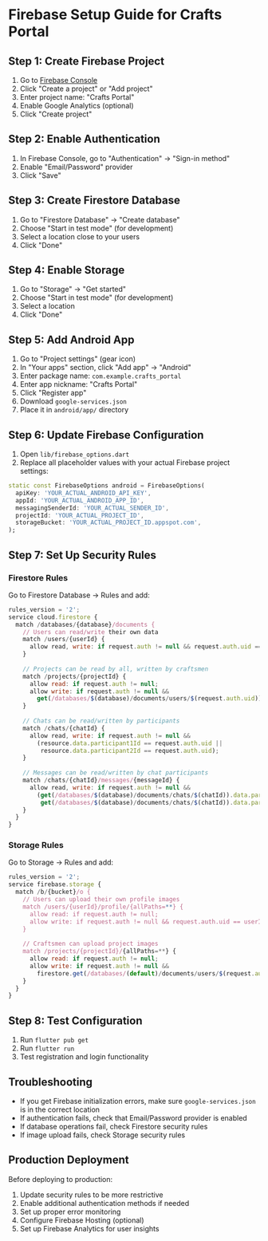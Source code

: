 # Firebase Setup Guide for Crafts Portal

## Step 1: Create Firebase Project

1. Go to [Firebase Console](https://console.firebase.google.com/)
2. Click "Create a project" or "Add project"
3. Enter project name: "Crafts Portal"
4. Enable Google Analytics (optional)
5. Click "Create project"

## Step 2: Enable Authentication

1. In Firebase Console, go to "Authentication" → "Sign-in method"
2. Enable "Email/Password" provider
3. Click "Save"

## Step 3: Create Firestore Database

1. Go to "Firestore Database" → "Create database"
2. Choose "Start in test mode" (for development)
3. Select a location close to your users
4. Click "Done"

## Step 4: Enable Storage

1. Go to "Storage" → "Get started"
2. Choose "Start in test mode" (for development)
3. Select a location
4. Click "Done"

## Step 5: Add Android App

1. Go to "Project settings" (gear icon)
2. In "Your apps" section, click "Add app" → "Android"
3. Enter package name: `com.example.crafts_portal`
4. Enter app nickname: "Crafts Portal"
5. Click "Register app"
6. Download `google-services.json`
7. Place it in `android/app/` directory

## Step 6: Update Firebase Configuration

1. Open `lib/firebase_options.dart`
2. Replace all placeholder values with your actual Firebase project settings:

```dart
static const FirebaseOptions android = FirebaseOptions(
  apiKey: 'YOUR_ACTUAL_ANDROID_API_KEY',
  appId: 'YOUR_ACTUAL_ANDROID_APP_ID',
  messagingSenderId: 'YOUR_ACTUAL_SENDER_ID',
  projectId: 'YOUR_ACTUAL_PROJECT_ID',
  storageBucket: 'YOUR_ACTUAL_PROJECT_ID.appspot.com',
);
```

## Step 7: Set Up Security Rules

### Firestore Rules
Go to Firestore Database → Rules and add:

```javascript
rules_version = '2';
service cloud.firestore {
  match /databases/{database}/documents {
    // Users can read/write their own data
    match /users/{userId} {
      allow read, write: if request.auth != null && request.auth.uid == userId;
    }
    
    // Projects can be read by all, written by craftsmen
    match /projects/{projectId} {
      allow read: if request.auth != null;
      allow write: if request.auth != null && 
        get(/databases/$(database)/documents/users/$(request.auth.uid)).data.userType == 'craftsman';
    }
    
    // Chats can be read/written by participants
    match /chats/{chatId} {
      allow read, write: if request.auth != null && 
        (resource.data.participant1Id == request.auth.uid || 
         resource.data.participant2Id == request.auth.uid);
    }
    
    // Messages can be read/written by chat participants
    match /chats/{chatId}/messages/{messageId} {
      allow read, write: if request.auth != null && 
        (get(/databases/$(database)/documents/chats/$(chatId)).data.participant1Id == request.auth.uid || 
         get(/databases/$(database)/documents/chats/$(chatId)).data.participant2Id == request.auth.uid);
    }
  }
}
```

### Storage Rules
Go to Storage → Rules and add:

```javascript
rules_version = '2';
service firebase.storage {
  match /b/{bucket}/o {
    // Users can upload their own profile images
    match /users/{userId}/profile/{allPaths=**} {
      allow read: if request.auth != null;
      allow write: if request.auth != null && request.auth.uid == userId;
    }
    
    // Craftsmen can upload project images
    match /projects/{projectId}/{allPaths=**} {
      allow read: if request.auth != null;
      allow write: if request.auth != null && 
        firestore.get(/databases/(default)/documents/users/$(request.auth.uid)).data.userType == 'craftsman';
    }
  }
}
```

## Step 8: Test Configuration

1. Run `flutter pub get`
2. Run `flutter run`
3. Test registration and login functionality

## Troubleshooting

- If you get Firebase initialization errors, make sure `google-services.json` is in the correct location
- If authentication fails, check that Email/Password provider is enabled
- If database operations fail, check Firestore security rules
- If image upload fails, check Storage security rules

## Production Deployment

Before deploying to production:

1. Update security rules to be more restrictive
2. Enable additional authentication methods if needed
3. Set up proper error monitoring
4. Configure Firebase Hosting (optional)
5. Set up Firebase Analytics for user insights 